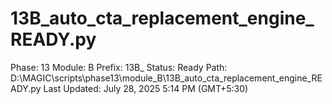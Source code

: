 # 13B_auto_cta_replacement_engine_READY.py

Phase: 13
Module: B
Prefix: 13B_
Status: Ready
Path: D:\MAGIC\scripts\phase13\module_B\13B_auto_cta_replacement_engine_READY.py
Last Updated: July 28, 2025 5:14 PM (GMT+5:30)

